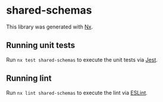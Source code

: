 # shared-schemas

This library was generated with [Nx](https://nx.dev).

## Running unit tests

Run `nx test shared-schemas` to execute the unit tests via [Jest](https://jestjs.io).

## Running lint

Run `nx lint shared-schemas` to execute the lint via [ESLint](https://eslint.org/).
